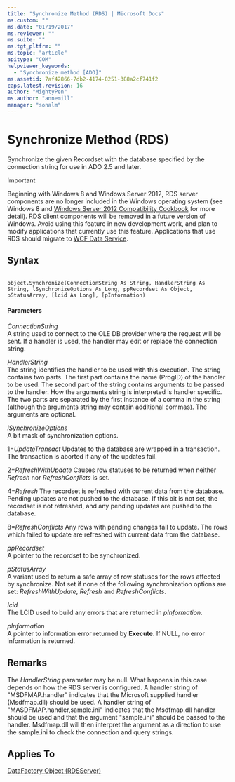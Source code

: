 ```yaml
---
title: "Synchronize Method (RDS) | Microsoft Docs"
ms.custom: ""
ms.date: "01/19/2017"
ms.reviewer: ""
ms.suite: ""
ms.tgt_pltfrm: ""
ms.topic: "article"
apitype: "COM"
helpviewer_keywords: 
  - "Synchronize method [ADO]"
ms.assetid: 7af42866-7db2-4174-8251-388a2cf741f2
caps.latest.revision: 16
author: "MightyPen"
ms.author: "annemill"
manager: "sonalm"
---
```

# Synchronize Method (RDS)
Synchronize the given Recordset with the database specified by the connection string for use in ADO 2.5 and later.  
  
> [!IMPORTANT]
>  Beginning with Windows 8 and Windows Server 2012, RDS server components are no longer included in the Windows operating system (see Windows 8 and [Windows Server 2012 Compatibility Cookbook](https://www.microsoft.com/en-us/download/details.aspx?id=27416) for more detail). RDS client components will be removed in a future version of Windows. Avoid using this feature in new development work, and plan to modify applications that currently use this feature. Applications that use RDS should migrate to [WCF Data Service](http://go.microsoft.com/fwlink/?LinkId=199565).  
  
## Syntax  
  
```  
  
object.Synchronize(ConnectionString As String, HandlerString As String, lSynchronizeOptions As Long, ppRecordset As Object, pStatusArray, [lcid As Long], [pInformation)  
```  
  
#### Parameters  
 *ConnectionString*  
 A string used to connect to the OLE DB provider where the request will be sent. If a handler is used, the handler may edit or replace the connection string.  
  
 *HandlerString*  
 The string identifies the handler to be used with this execution. The string contains two parts. The first part contains the name (ProgID) of the handler to be used. The second part of the string contains arguments to be passed to the handler. How the arguments string is interpreted is handler specific. The two parts are separated by the first instance of a comma in the string (although the arguments string may contain additional commas). The arguments are optional.  
  
 *lSynchronizeOptions*  
 A bit mask of synchronization options.  
  
 1=*UpdateTransact* Updates to the database are wrapped in a transaction. The transaction is aborted if any of the updates fail.  
  
 2=*RefreshWithUpdate* Causes row statuses to be returned when neither *Refresh* nor *RefreshConflicts* is set.  
  
 4=*Refresh* The recordset is refreshed with current data from the database. Pending updates are not pushed to the database. If this bit is not set, the recordset is not refreshed, and any pending updates are pushed to the database.  
  
 8=*RefreshConflicts* Any rows with pending changes fail to update. The rows which failed to update are refreshed with current data from the database.  
  
 *ppRecordset*  
 A pointer to the recordset to be synchronized.  
  
 *pStatusArray*  
 A variant used to return a safe array of row statuses for the rows affected by synchronize. Not set if none of the following synchronization options are set: *RefreshWithUpdate*, *Refresh* and *RefreshConflicts*.  
  
 *lcid*  
 The LCID used to build any errors that are returned in *pInformation*.  
  
 *pInformation*  
 A pointer to information error returned by **Execute**. If NULL, no error information is returned.  
  
## Remarks  
 The *HandlerString* parameter may be null. What happens in this case depends on how the RDS server is configured. A handler string of "MSDFMAP.handler" indicates that the Microsoft supplied handler (Msdfmap.dll) should be used. A handler string of "MASDFMAP.handler,sample.ini" indicates that the Msdfmap.dll handler should be used and that the argument "sample.ini" should be passed to the handler. Msdfmap.dll will then interpret the argument as a direction to use the sample.ini to check the connection and query strings.  
  
## Applies To  
 [DataFactory Object (RDSServer)](../../../ado/reference/rds-api/datafactory-object-rdsserver.md)



